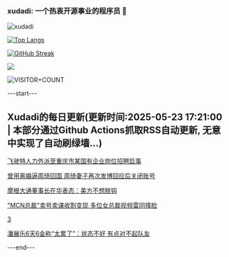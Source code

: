 ### xudadi: 一个热衷开源事业的程序员 👋

![xudadi](https://github-readme-stats-git-masterorgs-github-readme-stats-team.vercel.app/api?username=xudadi)

[![Top Langs](https://github-readme-stats.vercel.app/api/top-langs/?username=xudadi)](https://github.com/anuraghazra/github-readme-stats)

[![GitHub Streak](https://streak-stats.demolab.com?user=xudadi&locale=zh_Hans)](https://git.io/streak-stats)

![](https://raw.githubusercontent.com/xudadi/xudadi/main/assets/github-contribution-grid-snake.svg)

![VISITOR+COUNT](https://komarev.com/ghpvc/?username=xudadi&label=VISITOR+COUNT)


---start---

## Xudadi的每日更新(更新时间:2025-05-23 17:21:00 | 本部分通过Github Actions抓取RSS自动更新, 无意中实现了自动刷绿墙...)

[飞驶特人力外派至重庆市某国有企业岗位招聘启事](https://www.gongkaoleida.com/article/2414850)

[曾用离婚逼周琦回国 周琦妻子再次发博回应后关闭账号](https://m.163.com/news/article/K088UBCV053469KC.html)

[摩根大通董事长在华表态：美方不想脱钩](https://m.163.com/news/article/K0849R1G0514R9OJ.html)

["MCN总裁"卖号卖课收割变现 多位女总裁视频雷同撞脸](https://m.163.com/news/article/K085QQHJ0514D3UH.html)

[3](https://m.163.com/touch/news/sub/domestic)

[潘展乐6天6金称“太累了”：状态不好 有点对不起队友](https://m.163.com/news/article/K085FQST0530JPVV.html)

---end---

